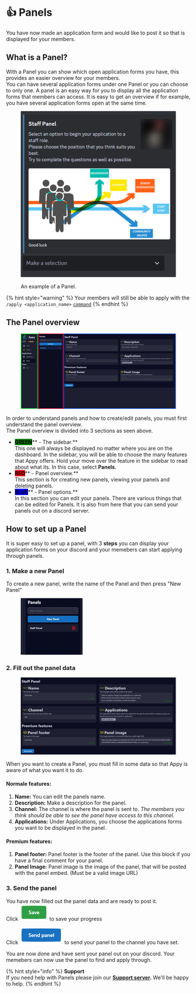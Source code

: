 # 👍 Panels

You have now made an application form and would like to post it so that is displayed for your members.

## What is a Panel?&#x20;

With a Panel you can show which open application forms you have, this provides an easier overview for your members.\
You can have several application forms under one Panel or you can choose to only one. A panel is an easy way for you to display all the application forms that members can access. It is easy to get an overview if for example, you have several application forms open at the same time.

<figure><img src="../../.gitbook/assets/Panel exampel.png" alt=""><figcaption><p>An example of a Panel.</p></figcaption></figure>

{% hint style="warning" %}
Your members will still be able to apply with the `/apply <application_name>` [`command`](../../resources/commands.md)&#x20;
{% endhint %}

## The Panel overview

<figure><img src="../../.gitbook/assets/Panel Overview.png" alt=""><figcaption></figcaption></figure>

In order to understand panels and how to create/edit panels, you must first understand the panel overview.\
The Panel overview is divided into 3 sections as seen above.

* <mark style="background-color:green;">**GREEN**</mark>** - The sidebar.** \
  This one will always be displayed no matter where you are on the dashboard. In the sidebar, you will be able to choose the many features that Appy offers. Hold your move over the feature in the sidebar to read about what its. In this case, select **Panels**.&#x20;
* <mark style="background-color:red;">**RED**</mark>** - Panel overview.** \
  This section is for creating new panels, viewing your panels and deleting panels.
* <mark style="background-color:blue;">**BLUE**</mark>** - Panel options.** \
  In this section you can edit your panels. There are various things that can be edited for Panels. It is also from here that you can send your panels out on a discord server.

## How to set up a Panel&#x20;

It is super easy to set up a panel, with 3 **steps** you can display your application forms on your discord and your memebers can start applying through panels.

### 1. Make a new Panel

To create a new panel, write the name of the Panel and then press "New Panel"&#x20;

<figure><img src="../../.gitbook/assets/New Panel Gif.gif" alt=""><figcaption></figcaption></figure>

### 2. Fill out the panel data&#x20;

<figure><img src="../../.gitbook/assets/Panel data.png" alt=""><figcaption></figcaption></figure>

When you want to create a Panel, you must fill in some data so that Appy is aware of what you want it to do.

#### Normale features:

1. **Name:** You can edit the panels name.
2. **Description:** Make a description for the panel.&#x20;
3. **Channel:** The channel is where the panel is sent to. _The members you think should be able to see the panel have access to this channel._
4. **Applications:** Under Applications, you choose the applications forms you want to be displayed in the panel.&#x20;

#### Premium features:&#x20;

1. **Panel footer:** Panel footer is the footer of the panel. Use this block if you have a final comment for your panel.
2. **Panel Image:** Panel image is the image of the panel, that will be posted with the panel embed. (Must be a valid image URL)

### 3. Send the panel

You have now filled out the panel data and are ready to post it. \
Click ![](../../.gitbook/assets/Save) to save your progress

Click ![](<../../.gitbook/assets/Send panel>) to send your panel to the channel you have set.&#x20;

You are now done and have sent your panel out on your discord. Your memebers can now use the panel to find and apply through.&#x20;

{% hint style="info" %}
**Support**\
If you need help with Panels please join our [**Support server**](https://discord.com/invite/bDmc55c6zY)**.** We'll be happy to help.
{% endhint %}

